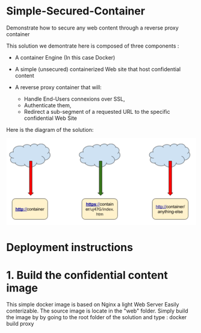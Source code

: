 # Simple-Secured-Container
Demonstrate how to secure any web content through a reverse proxy container

This solution we demontrate here is composed of three components :
  - A container Engine (In this case Docker)
  
  - A simple (unsecured) containerized Web site that host confidential content
  
  - A reverse proxy container that will:
      - Handle End-Users connexions over SSL, 
      - Authenticate them,
      - Redirect a sub-segment of a requested URL to the specific confidential Web Site
      
Here is the diagram of the solution:

[![N|Solid](https://github.com/pierremgagnon/simple-secured-container/blob/master/Diagram.png)](https://github.com/pierremgagnon/simple-secured-container/blob/master/Diagram.png)

# Deployment instructions
 
 # 1. Build the confidential content image
 
 This simple docker image is based on Nginx a light Web Server Easily conterizable.
 The source image is locate in the "web" folder.
 Simply build the image by by going to the root folder of the solution and type :
 docker build proxy
